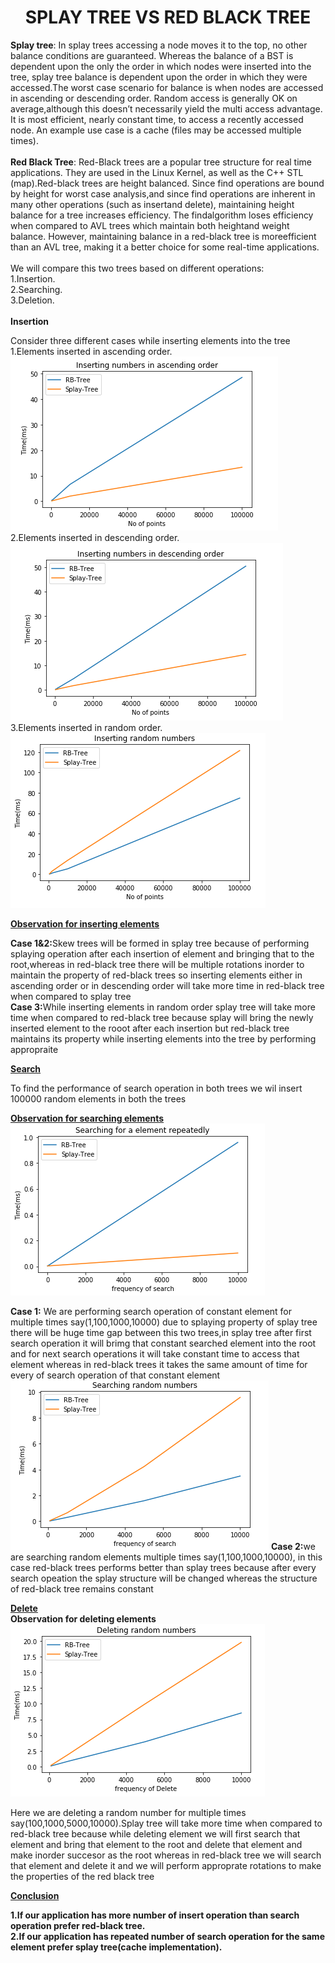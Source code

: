 <h1><center>SPLAY TREE VS RED BLACK TREE</center></h1>
<body>
 <b>Splay tree</b>: In splay trees accessing a node moves it to the top, no other balance conditions are guaranteed. Whereas the balance of a BST is dependent upon the only the order in which nodes were inserted into the tree, splay tree balance is dependent upon the order in which they were accessed.The worst case scenario for balance is when nodes are accessed in ascending or descending order. Random access is generally OK on average,although this doesn’t necessarily yield the multi access advantage. It is most efficient, nearly constant time, to access a recently accessed node. An example use case is a cache (files may be accessed multiple times).<br><br>
<b>Red Black Tree</b>: Red-Black trees are a popular tree structure for real time applications. They are used in the Linux Kernel, as well as the C++ STL (map).Red-black trees are height balanced. Since find operations are bound by height for worst case analysis,and since find operations are inherent in many other operations (such as insertand delete), maintaining height balance for a tree increases efficiency.  The findalgorithm loses efficiency when compared to AVL trees which maintain both heightand weight balance.  However, maintaining balance in a red-black tree is moreefficient than an AVL tree, making it a better choice for some real-time applications.<br><br>
We will compare this two trees based on different operations:<br>
    1.Insertion.<br>
    2.Searching.<br>
    3.Deletion.<br><br>
    <b>Insertion </b>
    <p>Consider three different cases while inserting elements into the tree<br>1.Elements inserted in ascending order.<br><img src="images/ascending insertion.png"><br>2.Elements inserted in descending order.<br><img src="images/descending insertion.png"><br>3.Elements inserted in random order.<br><img src="images/random insertion.png"><br>
    </p></body>
    <body><u><b>Observation for inserting elements</b></u><p><b>Case 1&2:</b>Skew trees will be formed in splay tree because of performing splaying operation after each insertion of element and bringing that to the root,whereas in red-black tree there will be multiple rotations inorder to maintain the property of red-black trees so inserting elements either in ascending order or in descending order will take more time in red-black tree when compared to splay tree<br>
<b>Case 3:</b>While inserting elements in random order splay tree will take more time when compared to red-black tree because splay will bring the newly inserted element to the rooot after each insertion but red-black tree maintains its property while inserting elements into the tree by performing appropraite</p></body>
<body><u><b>Search</b></u>
<p>To find the performance of search operation in both trees we wil insert 100000 random elements in both the trees</p><u><b>Observation for searching elements</b></u><img src="images/searching repeatedly.png"><br>
<p><b>Case 1:</b> We are performing search operation of constant element for multiple times say(1,100,1000,10000) due to splaying property of splay tree there will be huge time gap between this two trees,in splay tree after first search operation it will brimg that constant searched element into the root and for next search operations it will take constant time to access that element whereas in red-black trees it takes the same amount of time for every of search operation of that constant element<br><img src="images/random search.png">
<b>Case 2:</b>we are searching random elements multiple times say(1,100,1000,10000), in this case red-black trees performs better than splay trees because after every search opeation the splay structure will be changed whereas the structure of red-black tree remains constant</p>
<body>
<u><b>Delete</b></u><br><b>Observation for deleting elements</b><img src="images/random delete.png"><br>
    <p>      Here we are deleting a random number for multiple times say(100,1000,5000,10000).Splay tree will take more time when compared to red-black tree because while deleting element we will first search that element and bring that element to the root and delete that element and make inorder succesor as the root whereas in red-black tree we will search that element and delete it and we will perform approprate rotations to make the properties of the red black tree</p></body>
    <body><u><b>Conclusion<b></u>
   <p>1.If our application has more number of insert operation than search operation prefer <b>red-black tree.</b><br>
   2.If our application has repeated number of search operation for the same element prefer <b>splay tree</b>(cache implementation).</p></body>
